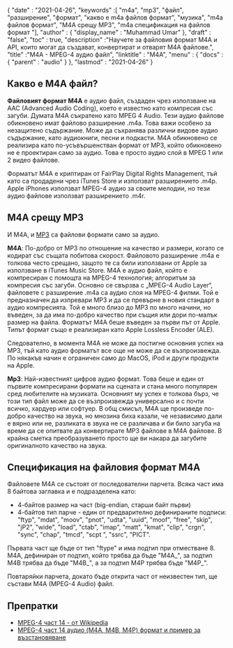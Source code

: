 {
  "date" : "2021-04-26",
  "keywords" :[ "m4a", "mp3", "файл", "разширение", "формат", "какво е m4a файлов формат", "музика", "m4a файлов формат", "M4A срещу MP3", "m4a спецификация на файлов формат "],
  "author" : {
    "display_name" : "Muhammad Umar"
},
  "draft" : "false",
  "toc" : true,
  "description" :"Научете за файловия формат M4A и API, които могат да създават, конвертират и отварят M4A файлове.",
  "title" :"M4A - MPEG-4 аудио файл",
  "linktitle" : "M4A",
  "menu" : {
    "docs" : {
      "parent" : "audio"
}
},
  "lastmod" : "2021-04-26"
}

## Какво е M4A файл?

**Файловият формат M4A** е аудио файл, създаден чрез използване на AAC (Advanced Audio Coding), което е известно като компресия със загуби. Думата M4A съкратено като MPEG 4 Audio. Тези аудио файлове обикновено имат файлово разширение .m4a. Това важи особено за незащитено съдържание. Може да съхранява различни видове аудио съдържание, като аудиокниги, песни и подкасти. M4A обикновено се реализира като по-усъвършенстван формат от MP3, който обикновено не е проектиран само за аудио. Това е просто аудио слой в MPEG 1 или 2 видео файлове.

Форматът M4A е криптиран от FairPlay Digital Rights Management, тъй като са продадени чрез iTunes Store и използват разширението .m4p. Apple iPhones използват MPEG-4 аудио за своите мелодии, но тези аудио файлове използват разширението .m4r.


## M4A срещу MP3

И M4A, и [MP3](/audio/mp3/) са файлови формати само за аудио.

**M4A**: По-добро от MP3 по отношение на качество и размери, когато се кодират със същата побитова скорост. Файловото разширение .m4a е толкова често срещано, защото те са били използвани от Apple за използване в iTunes Music Store. M4A е аудио файл, който е компресиран с помощта на MPEG-4 технология; алгоритъм за компресия със загуби. Основно се свързва с „MPEG-4 Audio Layer“, файловете с разширение .m4a са аудио слоя на MPEG-4 филми. Той е предназначен да изпревари MP3 и да се превърне в новия стандарт в аудио компресията. Той е много близо до MP3 по много начини, но въведен, за да има по-добро качество при същия или дори по-малък размер на файла. Форматът M4A беше въведен за първи път от Apple. Типът формат също е реализиран като Apple Lossless Encoder (ALE).

Следователно, в момента M4A не може да постигне основния успех на MP3, тъй като аудио форматът все още не може да се възпроизвежда. По някакъв начин е ограничен само до MacOS, iPod и други продукти на Apple.

**Mp3**: Най-известният цифров аудио формат. Това беше и един от първите компресирани формати на сцената и стана много популярен сред любителите на музиката. Основният му успех е толкова бърз, че този тип файл може да се възпроизвежда универсално и с почти всичко, хардуер или софтуер. В общ смисъл, M4A ще произведе по-добро качество на звука, но мнозина биха казали, че независимо дали е вярно или не, разликата в звука не се различава и би било загуба на време да се опитвате да конвертирате MP3 файлове в M4A файлове. В крайна сметка преобразуването просто ще ви накара да загубите оригиналното качество на звука.

## Спецификация на файловия формат M4A

Файловете M4A се състоят от последователни парчета. Всяка част има 8 байтова заглавка и е подразделена като:
- 4-байтов размер на част (big-endian, старши байт първи)
- 4-байтов тип парче - един от предварително дефинираните подписи: "ftyp", "mdat", "moov", "pnot", "udta", "uuid", "moof", "free", "skip", "jP2", "wide", "load", "ctab", "imap", "matt", "kmat", "clip", "crgn", "sync", "chap", "tmcd", "scpt ", "ssrc", "PICT".

Първата част ще бъде от тип "ftype" и има подтип при отместване 8. M4A, дефиниран от подтип, който трябва да бъде "M4A_", за подтип M4B трябва да бъде "M4B_", а за подтип M4P трябва бъде "M4P_".

Повтаряйки парчета, докато бъде открита част от неизвестен тип, ще състави M4A (MPEG-4 Audio) файл.

## Препратки ##

* [MPEG-4 част 14 - от Wikipedia](https://en.wikipedia.org/wiki/MPEG-4_Part_14)
* [MPEG-4 част 14 аудио (M4A, M4B, M4P) формат и пример за възстановяване](https://www.file-recovery.com/m4a-signature-format.htm)

